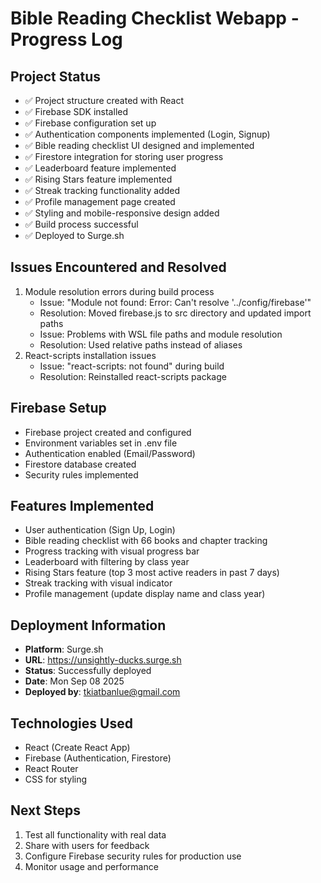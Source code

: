 # Bible Reading Checklist Webapp - Progress Log

## Project Status
- ✅ Project structure created with React
- ✅ Firebase SDK installed
- ✅ Firebase configuration set up
- ✅ Authentication components implemented (Login, Signup)
- ✅ Bible reading checklist UI designed and implemented
- ✅ Firestore integration for storing user progress
- ✅ Leaderboard feature implemented
- ✅ Rising Stars feature implemented
- ✅ Streak tracking functionality added
- ✅ Profile management page created
- ✅ Styling and mobile-responsive design added
- ✅ Build process successful
- ✅ Deployed to Surge.sh

## Issues Encountered and Resolved
1. Module resolution errors during build process
   - Issue: "Module not found: Error: Can't resolve '../config/firebase'"
   - Resolution: Moved firebase.js to src directory and updated import paths
   - Issue: Problems with WSL file paths and module resolution
   - Resolution: Used relative paths instead of aliases
2. React-scripts installation issues
   - Issue: "react-scripts: not found" during build
   - Resolution: Reinstalled react-scripts package

## Firebase Setup
- Firebase project created and configured
- Environment variables set in .env file
- Authentication enabled (Email/Password)
- Firestore database created
- Security rules implemented

## Features Implemented
- User authentication (Sign Up, Login)
- Bible reading checklist with 66 books and chapter tracking
- Progress tracking with visual progress bar
- Leaderboard with filtering by class year
- Rising Stars feature (top 3 most active readers in past 7 days)
- Streak tracking with visual indicator
- Profile management (update display name and class year)

## Deployment Information
- **Platform**: Surge.sh
- **URL**: https://unsightly-ducks.surge.sh
- **Status**: Successfully deployed
- **Date**: Mon Sep 08 2025
- **Deployed by**: tkiatbanlue@gmail.com

## Technologies Used
- React (Create React App)
- Firebase (Authentication, Firestore)
- React Router
- CSS for styling

## Next Steps
1. Test all functionality with real data
2. Share with users for feedback
3. Configure Firebase security rules for production use
4. Monitor usage and performance
